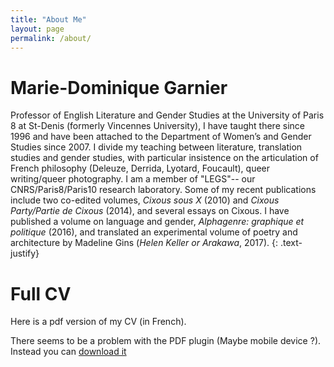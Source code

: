 ```yaml
---
title: "About Me"
layout: page
permalink: /about/
---
```


<!--![Marie Dominique Garnier](/images/profilePicMarido.jpg){: .align-right}-->

# Marie-Dominique Garnier

Professor of English Literature and Gender Studies at the University of Paris 8 at St-Denis (formerly Vincennes University), I have taught there since 1996 and have been attached to the Department of Women’s and Gender Studies since 2007. I divide my teaching between literature, translation studies and gender studies, with particular insistence on the articulation of French philosophy (Deleuze, Derrida, Lyotard, Foucault), queer writing/queer photography. I am a member of
"LEGS"-- our CNRS/Paris8/Paris10 research laboratory.
Some of my recent publications include two co-edited volumes,
*Cixous sous X* (2010) and *Cixous Party/Partie de Cixous* (2014), and several essays on Cixous. I have published a volume on language and gender, *Alphagenre: graphique et politique* (2016), and translated an experimental volume of poetry and architecture by Madeline Gins (*Helen Keller or Arakawa*, 2017).
{: .text-justify}

# Full CV

Here is a pdf version of my CV (in French).

<!-- <embed src="/pdf/CV2018.pdf" style="border: 1px solid powderblue; height: 100vh" type="application/pdf" width="100%" height="100vh" alt="CV Marie-Do"> -->

<object data="/pdf/CV2018.pdf" type="application/pdf" width="100%" height="100vh" alt="CV Marie-Dominique">
  <p>There seems to be a problem with the PDF plugin (Maybe mobile device ?).
  Instead you can <a href="/pdf/CV2018.pdf">download it</a></p>
</object>

<!--If the browser cannot display the file, you can also [download it](/pdf/CV2018.pdf)-->

